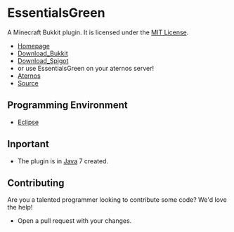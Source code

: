 EssentialsGreen
=============
A Minecraft Bukkit plugin. It is licensed under the [MIT License]. 

* [Homepage]
* [Download_Bukkit]
* [Download_Spigot]
* or use EssentialsGreen on your aternos server!
* [Aternos]
* [Source]

## Programming Environment
* [Eclipse]

## Inportant
* The plugin is in [Java] 7 created.

## Contributing
Are you a talented programmer looking to contribute some code? We'd love the help!
* Open a pull request with your changes.

[Eclipse]: https://www.eclipse.org/
[Homepage]: http://ccbluex.noip.me/
[Java]: https://www.java.com/de/
[Source]: https://github.com/CCBlueX/EssentialsGreen/
[MIT License]: https://opensource.org/licenses/MIT
[Download_Bukkit]: http://dev.bukkit.org/bukkit-plugins/essentialsgreen/
[Download_Spigot]: https://www.spigotmc.org/resources/essentialsgreen.9722/
[Aternos]: https://aternos.org/

